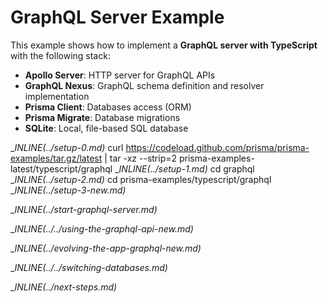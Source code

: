 # GraphQL Server Example

This example shows how to implement a **GraphQL server with TypeScript** with the following stack:

- **Apollo Server**: HTTP server for GraphQL APIs   
- **GraphQL Nexus**: GraphQL schema definition and resolver implementation 
- **Prisma Client**: Databases access (ORM)                  
- **Prisma Migrate**: Database migrations               
- **SQLite**: Local, file-based SQL database          

__INLINE(../_setup-0.md)__
curl https://codeload.github.com/prisma/prisma-examples/tar.gz/latest | tar -xz --strip=2 prisma-examples-latest/typescript/graphql
__INLINE(../_setup-1.md)__
cd graphql
__INLINE(../_setup-2.md)__
cd prisma-examples/typescript/graphql
__INLINE(../_setup-3-new.md)__

__INLINE(../_start-graphql-server.md)__

__INLINE(../../_using-the-graphql-api-new.md)__

__INLINE(../_evolving-the-app-graphql-new.md)__

__INLINE(../../_switching-databases.md)__

__INLINE(../_next-steps.md)__

